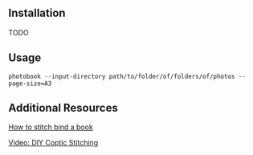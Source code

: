 ## Installation

TODO

## Usage

```
photobook --input-directory path/to/folder/of/folders/of/photos --page-size=A3
```

## Additional Resources

[How to stitch bind a book](http://www.creativebloq.com/indesign/bind-your-own-books-5132651)

[Video: DIY Coptic Stitching](https://youtu.be/S2FRKbQI2kY)
